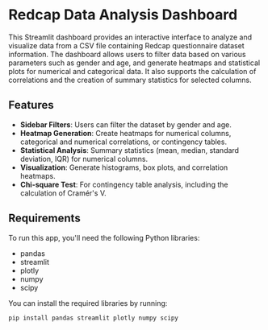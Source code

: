 # Redcap Data Analysis Dashboard

This Streamlit dashboard provides an interactive interface to analyze and visualize data from a CSV file containing Redcap questionnaire dataset information. The dashboard allows users to filter data based on various parameters such as gender and age, and generate heatmaps and statistical plots for numerical and categorical data. It also supports the calculation of correlations and the creation of summary statistics for selected columns.

## Features

- **Sidebar Filters**: Users can filter the dataset by gender and age.
- **Heatmap Generation**: Create heatmaps for numerical columns, categorical and numerical correlations, or contingency tables.
- **Statistical Analysis**: Summary statistics (mean, median, standard deviation, IQR) for numerical columns.
- **Visualization**: Generate histograms, box plots, and correlation heatmaps.
- **Chi-square Test**: For contingency table analysis, including the calculation of Cramér's V.

## Requirements

To run this app, you'll need the following Python libraries:

- pandas
- streamlit
- plotly
- numpy
- scipy

You can install the required libraries by running:

```bash
pip install pandas streamlit plotly numpy scipy
